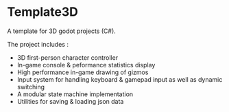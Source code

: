 # Template3D
A template for 3D godot projects (C#).

The project includes :
* 3D first-person character controller
* In-game console & peformance statistics display
* High performance in-game drawing of gizmos
* Input system for handling keyboard & gamepad input as well as dynamic switching
* A modular state machine implementation
* Utilities for saving & loading json data

